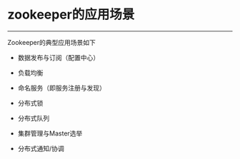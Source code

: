 # zookeeper的应用场景

---

Zookeeper的典型应用场景如下

* 数据发布与订阅（配置中心）

* 负载均衡

* 命名服务（即服务注册与发现）

* 分布式锁

* 分布式队列

* 集群管理与Master选举

* 分布式通知/协调





